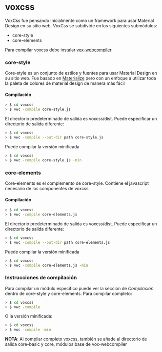 
# voxcss

VoxCss fue pensando inicialmente como un framework para usar Material Design en su sitio web. 
VoxCss se subdivide en los siguientes submódulos:

* core-style
* core-elements


Para compilar voxcss debe instalar [vox-webcompiler](https://github.com/voxsoftware/vox-webcompiler)



### core-style

Core-style es un conjunto de estilos y fuentes para usar Material Design en su sitio web. Fue basado en [Materialize](http://materializecss.com/) pero con un enfoque a utilizar toda la paleta de colores de material design de manera más fácil

#### Compilación

```sh
> $ cd voxcss
> $ vwc -compile core-style.js
```

El directorio predeterminado de salida es voxcss/dist. Puede especificar un directorio de salida diferente:

```sh
> $ cd voxcss
> $ vwc -compile --out-dir path core-style.js
```

Puede compilar la versión minificada

```sh
> $ cd voxcss
> $ vwc -compile core-style.js -min
```



### core-elements

Core-elements es el complemento de core-style. Contiene el javascript necesario de los componentes de voxcss

#### Compilación

```sh
> $ cd voxcss
> $ vwc -compile core-elements.js
```

El directorio predeterminado de salida es voxcss/dist. Puede especificar un directorio de salida diferente:

```sh
> $ cd voxcss
> $ vwc -compile --out-dir path core-elements.js
```

Puede compilar la versión minificada

```sh
> $ cd voxcss
> $ vwc -compile core-elements.js -min
```


### Instrucciones de compilación

Para compilar un módulo específico puede ver la sección de *Compilación* dentro de core-style y core-elements. Para compilar completo:

```sh
> $ cd voxcss
> $ vwc -compile
```

O la versión minificada: 

```sh
> $ cd voxcss
> $ vwc -compile -min
```

**NOTA**: Al compilar completo voxcss, también se añade al directorio de salida core-basic y core, módulos base de vox-webcompiler